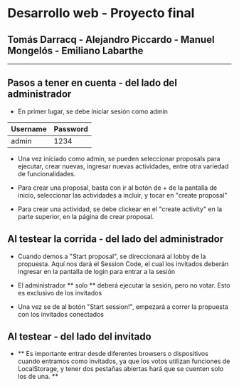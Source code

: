 # Desarrollo web - Proyecto final
## Tomás Darracq - Alejandro Piccardo - Manuel Mongelós - Emiliano Labarthe

-----

## Pasos a tener en cuenta - del lado del administrador
- En primer lugar, se debe iniciar sesión como admin

| Username | Password |
|------|-------|
| admin | 1234 |

- Una vez iniciado como admin, se pueden seleccionar proposals para ejecutar, crear nuevas, ingresar nuevas actividades, entre otra variedad de funcionalidades.

- Para crear una proposal, basta con ir al botón de + de la pantalla de inicio, seleccionar las actividades a incluir, y tocar en "create proposal"

- Para crear una actividad, se debe clickear en el "create activity" en la parte superior, en la página de crear proposal.

## Al testear la corrida - del lado del administrador
- Cuando demos a "Start proposal", se direccionará al lobby de la propuesta. Aquí nos dará el Session Code, el cual los invitados deberán ingresar en la pantalla de login para entrar a la sesión

- El administrador ** solo ** deberá ejecutar la sesión, pero no votar. Esto es exclusivo de los invitados

- Una vez se de al botón "Start session!", empezará a correr la propuesta con los invitados conectados

## Al testear - del lado del invitado
- ** Es importante entrar desde diferentes browsers o dispositivos cuando entramos como invitados, ya que los votos utilizan funciones de LocalStorage, y tener dos pestañas abiertas hará que se cuenten solo los de una. **